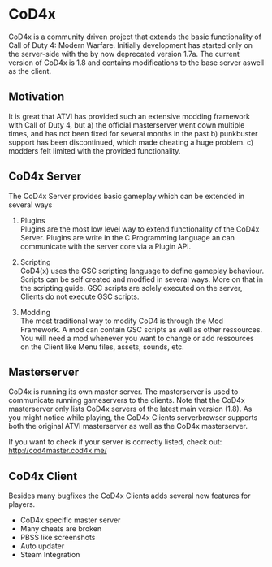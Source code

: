# CoD4x

CoD4x is a community driven project that extends the basic functionality of Call of Duty 4: Modern Warfare. Initially development has started only on the server-side with the by now deprecated version 1.7a. The current version of CoD4x is 1.8 and contains modifications to the base server aswell as the client.

## Motivation

It is great that ATVI has provided such an extensive modding framework with Call of Duty 4, but a\) the official masterserver went down multiple times, and has not been fixed for several months in the past b\) punkbuster support has been discontinued, which made cheating a huge problem. c\) modders felt limited with the provided functionality.

## CoD4x Server

The CoD4x Server provides basic gameplay which can be extended in several ways

1. Plugins  
   Plugins are the most low level way to extend functionality of the CoD4x Server. Plugins are write in the C Programming language an can communicate with the server core via a Plugin API.

2. Scripting  
   CoD4\(x\) uses the GSC scripting language to define gameplay behaviour. Scripts can be self created and modfied in several ways. More on that in the scripting guide. GSC scripts are solely executed on the server, Clients do not execute GSC scripts.

3. Modding  
   The most traditional way to modify CoD4 is through the Mod Framework. A mod can contain GSC scripts as well as other ressources. You will need a mod whenever you want to change or add ressources on the Client like Menu files, assets, sounds, etc.

## Masterserver

CoD4x is running its own master server. The masterserver is used to communicate running gameservers to the clients. Note that the CoD4x masterserver only lists CoD4x servers of the latest main version \(1.8\). As you might notice while playing, the CoD4x Clients serverbrowser supports both the original ATVI masterserver as well as the CoD4x masterserver. 

If you want to check if your server is correctly listed, check out: http://cod4master.cod4x.me/

## CoD4x Client

Besides many bugfixes the CoD4x Clients adds several new features for players. 

* CoD4x specific master server
* Many cheats are broken
* PBSS like screenshots
* Auto updater
* Steam Integration



